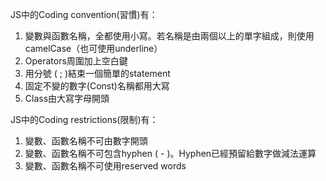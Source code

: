 JS中的Coding convention(習慣)有：
1. 變數與函數名稱，全都使用小寫。若名稱是由兩個以上的單字組成，則使用camelCase（也可使用underline）
2. Operators周圍加上空白鍵
3. 用分號 ( ; )結束一個簡單的statement
4. 固定不變的數字(Const)名稱都用大寫
5. Class由大寫字母開頭

JS中的Coding restrictions(限制)有：
1. 變數、函數名稱不可由數字開頭
2. 變數、函數名稱不可包含hyphen ( - )。Hyphen已經預留給數字做減法運算
3. 變數、函數名稱不可使用reserved words

